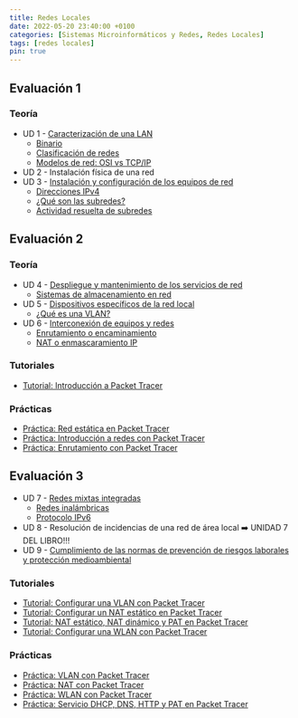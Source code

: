 ```yaml
---
title: Redes Locales
date: 2022-05-20 23:40:00 +0100
categories: [Sistemas Microinformáticos y Redes, Redes Locales]
tags: [redes locales]
pin: true
---
```


<style>
  .post h1, .post-content h2, .post-content h3, .post-content h4, a{
    color: var(--redes-locales-color);
  }
</style>

## Evaluación 1

### Teoría

- UD 1 - [Caracterización de una LAN](/posts/caracterizacion-de-una-lan/)
  - [Binario](/posts/binario/)
  - [Clasificación de redes](/posts/clasificacion-de-redes/)
  - [Modelos de red: OSI vs TCP/IP](/posts/modelos-red-osi-vs-tcp-ip/)
- UD 2 - Instalación física de una red
- UD 3 - [Instalación y configuración de los equipos de red](/posts/instalacion-y-configuracion-de-los-equipos-de-red/)
    - [Direcciones IPv4](/posts/direcciones-ipv4/)
    - [¿Qué son las subredes?](/posts/subredes/)
    - [Actividad resuelta de subredes](/posts/actividad-resuelta-subredes/)

## Evaluación 2

### Teoría

- UD 4 - [Despliegue y mantenimiento de los servicios de red](/posts/despliegue-mantenimiento-de-los-servicios-de-red/)
    - [Sistemas de almacenamiento en red](/posts/teoria-sistemas-de-almacenamiento-en-red/)
- UD 5 - [Dispositivos específicos de la red local](/posts/dispositivos-especificos-de-la-red-local/)
    - [¿Qué es una VLAN?](/posts/vlan/)
- UD 6 - [Interconexión de equipos y redes](/posts/interconexion-de-equipos-y-redes/)
    - [Enrutamiento o encaminamiento](/posts/enrutamiento/)
    - [NAT o enmascaramiento IP](/posts/nat/)

### Tutoriales

- [Tutorial: Introducción a Packet Tracer](/posts/tutorial-introduccion-a-packet-tracer/)

### Prácticas

- [Práctica: Red estática en Packet Tracer](/posts/practica-packet-tracer-red-estatica/)
- [Práctica: Introducción a redes con Packet Tracer](/posts/practica-introduccion-packet-tracer/)
- [Práctica: Enrutamiento con Packet Tracer](/posts/practica-enrutamiento-con-packet-tracer)

## Evaluación 3

- UD 7 - [Redes mixtas integradas](/posts/redes-mixtas-integradas/)
    - [Redes inalámbricas](/posts/redes-inalambricas/)
    - [Protocolo IPv6](/posts/protocolo-ipv6/)
- UD 8 - Resolución de incidencias de una red de área local ➡️ UNIDAD 7 DEL LIBRO!!!
- UD 9 - [Cumplimiento de las normas de prevención de riesgos laborales y protección medioambiental](/posts/prevencion-de-riesgos-laborales)

### Tutoriales

- [Tutorial: Configurar una VLAN con Packet Tracer](/posts/tutorial-vlan-packet-tracer)
- [Tutorial: Configurar un NAT estático en Packet Tracer](/posts/tutorial-nat-estatico-packet-tracer/)
- [Tutorial: NAT estático, NAT dinámico y PAT en Packet Tracer](/posts/tutorial-nat-pat-packet-tracer/)
- [Tutorial: Configurar una WLAN con Packet Tracer](/posts/tutorial-wlan-packet-tracer)

### Prácticas

- [Práctica: VLAN con Packet Tracer](/posts/practica-vlan-packet-tracer)
- [Práctica: NAT con Packet Tracer](/posts/practica-nat-packet-tracer)
- [Práctica: WLAN con Packet Tracer](/posts/practica-wlan-packet-tracer)
- [Práctica: Servicio DHCP, DNS, HTTP y PAT en Packet Tracer](/posts/practica-servicio-dhcp-dns-http-pat-packet-tracer/)

